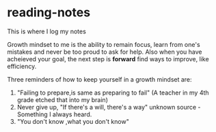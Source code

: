 # reading-notes
This is where I log my notes

Growth mindset to me is the ability to remain focus, learn from one's mistakes and never be too proud to ask for help. 
Also when you have acheieved your goal, the next step is **forward** find ways to improve, like efficiency.

Three reminders of how to keep yourself in a growth mindset are:
1. "Failing to prepare,is same as preparing to fail" (A teacher in my 4th grade etched that into my brain)
2. Never give up, "If there's a will, there's a way" unknown source - Something I always heard.
3. "You don't know ,what you don't know"
